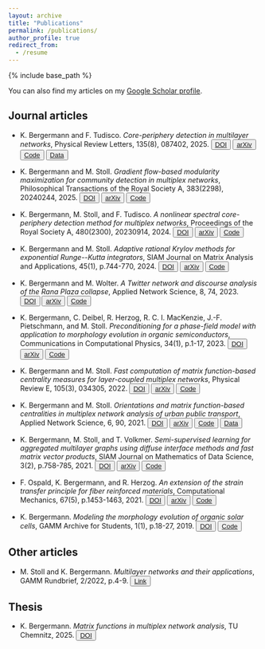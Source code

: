 ```yaml
---
layout: archive
title: "Publications"
permalink: /publications/
author_profile: true
redirect_from:
  - /resume
---
```


{% include base_path %}

You can also find my articles on my [Google Scholar profile](https://scholar.google.com/citations?user=mMnM5BwAAAAJ).

## Journal articles

  * K. Bergermann and F. Tudisco.
    *Core-periphery detection in multilayer networks*,
    Physical Review Letters, 135(8), 087402, 2025.
    <button type="button">[DOI](https://doi.org/10.1103/yr23-71yc)</button> <button type="button">[arXiv](https://arxiv.org/abs/2412.04179)</button> <button type="button">[Code](https://github.com/COMPiLELab/MLCP)</button> <button type="button">[Data](https://zenodo.org/records/14231870)</button>

  * K. Bergermann and M. Stoll.
    *Gradient flow-based modularity maximization for community detection in multiplex networks*,
    Philosophical Transactions of the Royal Society A, 383(2298), 20240244, 2025.
    <button type="button">[DOI](https://doi.org/10.1098/rsta.2024.0244)</button> <button type="button">[arXiv](https://arxiv.org/abs/2408.15003)</button> <button type="button">[Code](https://github.com/KBergermann/GradFlowModMax)</button>

  * K. Bergermann, M. Stoll, and F. Tudisco.
    *A nonlinear spectral core-periphery detection method for multiplex networks*,
    Proceedings of the Royal Society A, 480(2300), 20230914, 2024.
    <button type="button">[DOI](https://doi.org/10.1098/rspa.2023.0914)</button> <button type="button">[arXiv](https://arxiv.org/abs/2310.19697)</button> <button type="button">[Code](https://github.com/COMPiLELab/MPNSM)</button>

  * K. Bergermann and M. Stoll.
    *Adaptive rational Krylov methods for exponential Runge--Kutta integrators*,
    SIAM Journal on Matrix Analysis and Applications, 45(1), p.744-770, 2024.
    <button type="button">[DOI](https://doi.org/10.1137/23M1559439)</button> <button type="button">[arXiv](https://arxiv.org/abs/2303.09482)</button> <button type="button">[Code](https://github.com/KBergermann/rk2expint)</button>

  * K. Bergermann and M. Wolter.
    *A Twitter network and discourse analysis of the Rana Plaza collapse*,
    Applied Network Science, 8, 74, 2023.
    <button type="button">[DOI](https://doi.org/10.1007/s41109-023-00587-y)</button> <button type="button">[arXiv](https://arxiv.org/abs/2304.14706)</button> <button type="button">[Code](https://github.com/KBergermann/Twitter-Rana-Plaza)</button>

  * K. Bergermann, C. Deibel, R. Herzog, R. C. I. MacKenzie, J.-F. Pietschmann, and M. Stoll.
    *Preconditioning for a phase-field model with application to morphology evolution in organic semiconductors*,
    Communications in Computational Physics, 34(1), p.1-17, 2023.
    <button type="button">[DOI](https://doi.org/10.4208/cicp.OA-2022-0115)</button> <button type="button">[arXiv](https://arxiv.org/abs/2204.03575)</button> <button type="button">[Code](https://github.com/KBergermann/Precond-Cahn-Hilliard-OSC)</button>

  * K. Bergermann and M. Stoll.
    *Fast computation of matrix function-based centrality measures for layer-coupled multiplex networks*,
    Physical Review E, 105(3), 034305, 2022.
    <button type="button">[DOI](https://doi.org/10.1103/PhysRevE.105.034305)</button> <button type="button">[arXiv](https://arxiv.org/abs/2104.14368)</button> <button type="button">[Code](https://github.com/KBergermann/Multiplex-matrix-function-centralities)</button>

  * K. Bergermann and M. Stoll.
    *Orientations and matrix function-based centralities in multiplex network analysis of urban public transport*,
    Applied Network Science, 6, 90, 2021.
    <button type="button">[DOI](https://doi.org/10.1007/s41109-021-00429-9)</button> <button type="button">[arXiv](https://arxiv.org/abs/2107.12695)</button> <button type="button">[Code](https://github.com/KBergermann/Urban-multiplex-networks)</button> <button type="button">[Data](https://www.tu-chemnitz.de/mathematik/wire/pubs/gtfsdata.tar.gz)</button>

  * K. Bergermann, M. Stoll, and T. Volkmer.
    *Semi-supervised learning for aggregated multilayer graphs using diffuse interface methods and fast matrix vector products*,
    SIAM Journal on Mathematics of Data Science, 3(2), p.758-785, 2021.
    <button type="button">[DOI](https://doi.org/10.1137/20M1352028)</button> <button type="button">[arXiv](https://arxiv.org/abs/2007.05239)</button> <button type="button">[Code](https://github.com/KBergermann/MultilayerSSL)</button>

  * F. Ospald, K. Bergermann, and R. Herzog.
    *An extension of the strain transfer principle for fiber reinforced materials*,
    Computational Mechanics, 67(5), p.1453-1463, 2021.
    <button type="button">[DOI](http://dx.doi.org/10.1007/s00466-021-01997-4)</button> <button type="button">[arXiv](https://arxiv.org/abs/2010.05857)</button> <button type="button">[Code](https://github.com/fospald/strain-transfer-principle)</button>

  * K. Bergermann.
    *Modeling the morphology evolution of organic solar cells*,
    GAMM Archive for Students, 1(1), p.18-27, 2019.
    <button type="button">[DOI](https://doi.org/10.14464/gammas.v1i1.419)</button> <button type="button">[Code](https://zenodo.org/record/3228202#.YBKekNYo_M0)</button>

## Other articles

  * M. Stoll and K. Bergermann.
    *Multilayer networks and their applications*,
    GAMM Rundbrief, 2/2022, p.4-9.
    <button type="button">[Link](https://www.gamm-ev.de/wp-content/uploads/2022/12/Gamm2022_2web.pdf)</button>
    
## Thesis

  * K. Bergermann.
    *Matrix functions in multiplex network analysis*,
    TU Chemnitz, 2025.
    <button type="button">[DOI](https://doi.org/10.60687/2025-0055)</button>

